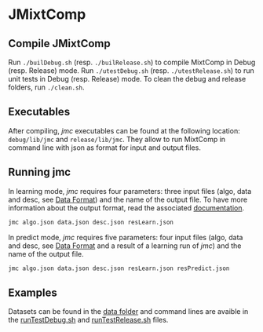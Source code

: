# JMixtComp

## Compile JMixtComp

Run `./builDebug.sh` (resp. `./builRelease.sh`) to compile MixtComp in Debug (resp. Release) mode.
Run `./utestDebug.sh` (resp. `./utestRelease.sh`) to run unit tests in Debug (resp. Release) mode.
To clean the debug and release folders, run `./clean.sh`.

## Executables

After compiling, *jmc* executables can be found at the following location: `debug/lib/jmc` and `release/lib/jmc`. They allow to run MixtComp in command line with json as format for input and output files.

## Running jmc

In learning mode, *jmc* requires four parameters: three input files (algo, data and desc, see [Data Format](../MixtComp/docs/dataFormat.md)) and the name of the output file. To have more information about the output format, read the associated [documentation](../MixtComp/docs/objectOutput.md).

```bash
jmc algo.json data.json desc.json resLearn.json
```

In predict mode, *jmc* requires five parameters: four input files (algo, data and desc, see [Data Format](../MixtComp/docs/dataFormat.md) and a result of a learning run of *jmc*) and the name of the output file.

```bash
jmc algo.json data.json desc.json resLearn.json resPredict.json
```

## Examples

Datasets can be found in the [data folder](data) and command lines are avaible in the [runTestDebug.sh](runTestDebug.sh) and [runTestRelease.sh](runTestRelease.sh) files.
